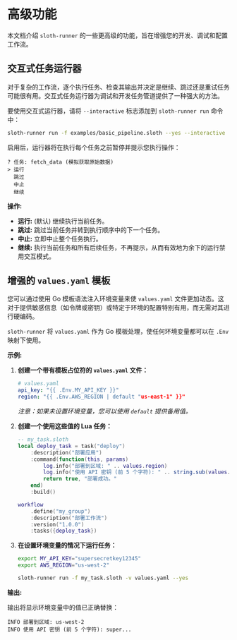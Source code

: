 # 高级功能

本文档介绍 `sloth-runner` 的一些更高级的功能，旨在增强您的开发、调试和配置工作流。

## 交互式任务运行器

对于复杂的工作流，逐个执行任务、检查其输出并决定是继续、跳过还是重试任务可能很有用。交互式任务运行器为调试和开发任务管道提供了一种强大的方法。

要使用交互式运行器，请将 `--interactive` 标志添加到 `sloth-runner run` 命令中：

```bash
sloth-runner run -f examples/basic_pipeline.sloth --yes --interactive
```

启用后，运行器将在执行每个任务之前暂停并提示您执行操作：

```
? 任务: fetch_data (模拟获取原始数据)
> 运行
  跳过
  中止
  继续
```

**操作:**

*   **运行:** (默认) 继续执行当前任务。
*   **跳过:** 跳过当前任务并转到执行顺序中的下一个任务。
*   **中止:** 立即中止整个任务执行。
*   **继续:** 执行当前任务和所有后续任务，不再提示，从而有效地为余下的运行禁用交互模式。

## 增强的 `values.yaml` 模板

您可以通过使用 Go 模板语法注入环境变量来使 `values.yaml` 文件更加动态。这对于提供敏感信息（如令牌或密钥）或特定于环境的配置特别有用，而无需对其进行硬编码。

`sloth-runner` 将 `values.yaml` 作为 Go 模板处理，使任何环境变量都可以在 `.Env` 映射下使用。

**示例:**

1.  **创建一个带有模板占位符的 `values.yaml` 文件：**

    ```yaml
    # values.yaml
    api_key: "{{ .Env.MY_API_KEY }}"
    region: "{{ .Env.AWS_REGION | default "us-east-1" }}"
    ```
    *注意：如果未设置环境变量，您可以使用 `default` 提供备用值。*

2.  **创建一个使用这些值的 Lua 任务：**

    ```lua
    -- my_task.sloth
    local deploy_task = task("deploy")
        :description("部署应用")
        :command(function(this, params)
            log.info("部署到区域: " .. values.region)
            log.info("使用 API 密钥 (前 5 个字符): " .. string.sub(values.api_key, 1, 5) .. "...")
            return true, "部署成功。"
        end)
        :build()

    workflow
        .define("my_group")
        :description("部署工作流")
        :version("1.0.0")
        :tasks({deploy_task})
    ```

3.  **在设置环境变量的情况下运行任务：**

    ```bash
    export MY_API_KEY="supersecretkey12345"
    export AWS_REGION="us-west-2"

    sloth-runner run -f my_task.sloth -v values.yaml --yes
    ```

**输出:**

输出将显示环境变量中的值已正确替换：

```
INFO 部署到区域: us-west-2
INFO 使用 API 密钥 (前 5 个字符): super...
```
